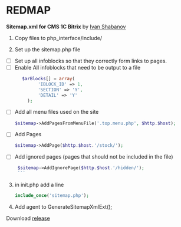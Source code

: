 # REDMAP
**Sitemap.xml for CMS 1C Bitrix** by [Ivan Shabanov](https://github.com/IvanShabanov)

1) Copy files to php_interface/include/

2) Set up the sitemap.php file   
- [ ] Set up all infoblocks so that they correctly form links to pages. 
- [ ] Enable All infoblocks that need to be output to a file
```php
      $arBlocks[] = array(
            'IBLOCK_ID' => 1, 
            'SECTION' => 'Y', 
            'DETAIL' => 'Y'   
        );
 ```           
- [ ] Add all menu files used on the site
   
     ```php
     $sitemap->AddPagesFromMenuFile('.top.menu.php', $http.$host); 
     ```  
- [ ]  Add Pages
    ```php
    $sitemap->AddPage($http.$host.'/stock/');
    ```
- [ ] Add ignored pages (pages that should not be included in the file)
     ```php
      $sitemap->AddIgnorePage($http.$host.'/hidden/');
      ```
3) in init.php add a line
      ```php
      include_once('sitemap.php');
      ```
4) Add agent to 
      GenerateSitemapXmlExt();

Download [release](https://github.com/ilyayak/REDMAP/releases/tag/1.0)

